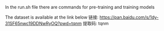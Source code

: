 In the run.sh file there are commands for pre-training and training models



The dataset is available at the link below
链接: https://pan.baidu.com/s/1dy-31SF65nwc19DDNwRyOQ?pwd=tqnm 提取码: tqnm 
